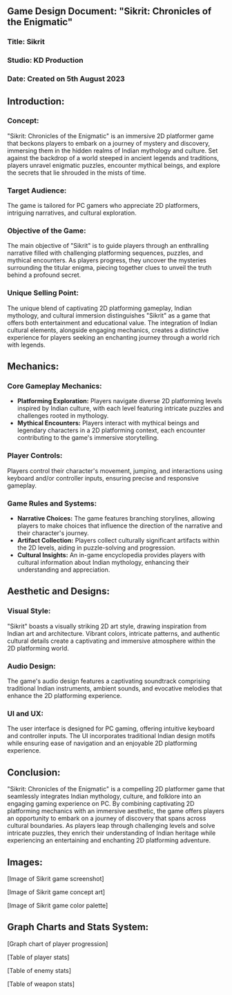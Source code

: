 ## Game Design Document: "Sikrit: Chronicles of the Enigmatic"

### Title: Sikrit

### Studio: KD Production

### Date: Created on 5th August 2023

## Introduction:

### Concept:

"Sikrit: Chronicles of the Enigmatic" is an immersive 2D platformer game that beckons players to embark on a journey of mystery and discovery, immersing them in the hidden realms of Indian mythology and culture. Set against the backdrop of a world steeped in ancient legends and traditions, players unravel enigmatic puzzles, encounter mythical beings, and explore the secrets that lie shrouded in the mists of time.

### Target Audience:

The game is tailored for PC gamers who appreciate 2D platformers, intriguing narratives, and cultural exploration.

### Objective of the Game:

The main objective of "Sikrit" is to guide players through an enthralling narrative filled with challenging platforming sequences, puzzles, and mythical encounters. As players progress, they uncover the mysteries surrounding the titular enigma, piecing together clues to unveil the truth behind a profound secret.

### Unique Selling Point:

The unique blend of captivating 2D platforming gameplay, Indian mythology, and cultural immersion distinguishes "Sikrit" as a game that offers both entertainment and educational value. The integration of Indian cultural elements, alongside engaging mechanics, creates a distinctive experience for players seeking an enchanting journey through a world rich with legends.

## Mechanics:

### Core Gameplay Mechanics:

* **Platforming Exploration:** Players navigate diverse 2D platforming levels inspired by Indian culture, with each level featuring intricate puzzles and challenges rooted in mythology.
* **Mythical Encounters:** Players interact with mythical beings and legendary characters in a 2D platforming context, each encounter contributing to the game's immersive storytelling.

### Player Controls:

Players control their character's movement, jumping, and interactions using keyboard and/or controller inputs, ensuring precise and responsive gameplay.

### Game Rules and Systems:

- **Narrative Choices:** The game features branching storylines, allowing players to make choices that influence the direction of the narrative and their character's journey.
- **Artifact Collection:** Players collect culturally significant artifacts within the 2D levels, aiding in puzzle-solving and progression.
- **Cultural Insights:** An in-game encyclopedia provides players with cultural information about Indian mythology, enhancing their understanding and appreciation.

## Aesthetic and Designs:

### Visual Style:

"Sikrit" boasts a visually striking 2D art style, drawing inspiration from Indian art and architecture. Vibrant colors, intricate patterns, and authentic cultural details create a captivating and immersive atmosphere within the 2D platforming world.

### Audio Design:

The game's audio design features a captivating soundtrack comprising traditional Indian instruments, ambient sounds, and evocative melodies that enhance the 2D platforming experience.

### UI and UX:

The user interface is designed for PC gaming, offering intuitive keyboard and controller inputs. The UI incorporates traditional Indian design motifs while ensuring ease of navigation and an enjoyable 2D platforming experience.

## Conclusion:

"Sikrit: Chronicles of the Enigmatic" is a compelling 2D platformer game that seamlessly integrates Indian mythology, culture, and folklore into an engaging gaming experience on PC. By combining captivating 2D platforming mechanics with an immersive aesthetic, the game offers players an opportunity to embark on a journey of discovery that spans across cultural boundaries. As players leap through challenging levels and solve intricate puzzles, they enrich their understanding of Indian heritage while experiencing an entertaining and enchanting 2D platforming adventure.

## Images:

[Image of Sikrit game screenshot]

[Image of Sikrit game concept art]

[Image of Sikrit game color palette]

## Graph Charts and Stats System:

[Graph chart of player progression]

[Table of player stats]

[Table of enemy stats]

[Table of weapon stats]
